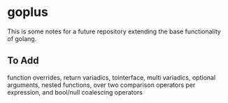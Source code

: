 # goplus
This is some notes for a future repository extending the base functionality of golang.

<h2>To Add</h2>
function overrides, return variadics, tointerface, multi variadics, optional arguments, nested functions, over two comparison operators per expression, and bool/null coalescing operators
